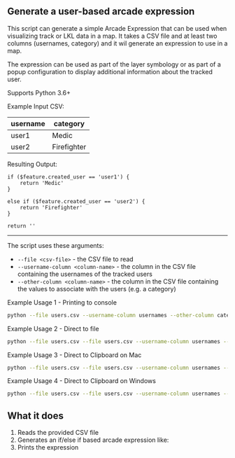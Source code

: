 ## Generate a user-based arcade expression

This script can generate a simple Arcade Expression that can be used when visualizing track or LKL data in a map. It takes a CSV file and at least two columns (usernames, category) and it wil generate an expression to use in a map.

The expression can be used as part of the layer symbology or as part of a popup configuration to display additional information about the tracked user.

Supports Python 3.6+

Example Input CSV:

| username | category    |
|----------|-------------|
| user1    | Medic       |
| user2    | Firefighter |

Resulting Output:
```
if ($feature.created_user == 'user1') {
    return 'Medic'
}

else if ($feature.created_user == 'user2') {
    return 'Firefighter'
}

return ''
```

----

The script uses these arguments:
- `--file <csv-file>` - the CSV file to read
- `--username-column <column-name>` - the column in the CSV file containing the usernames of the tracked users
- `--other-column <column-name>` - the column in the CSV file containing the values to associate with the users (e.g. a category)

Example Usage 1 - Printing to console
```bash
python --file users.csv --username-column usernames --other-column category
```

Example Usage 2 - Direct to file
```bash
python --file users.csv --file users.csv --username-column usernames --other-column category > output.txt
```

Example Usage 3 - Direct to Clipboard on Mac
```bash
python --file users.csv --file users.csv --username-column usernames --other-column category | pbcopy
```

Example Usage 4 - Direct to Clipboard on Windows
```bash
python --file users.csv --file users.csv --username-column usernames --other-column category | CLIP
```

## What it does

 1. Reads the provided CSV file
 2. Generates an if/else if based arcade expression like:
 3. Prints the expression
